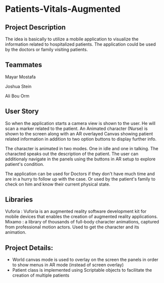 # Patients-Vitals-Augmented

## Project Description
The idea is basically to utilize a mobile application to visualize the information related to hospitalized patients. The application could be used by the doctors or family visiting patients.

## Teammates
Mayar Mostafa

Joshua Stein

Ali Bou Orm


## User Story

So when the application starts a camera view is shown to the user. He will scan a marker related to the patient. An Animated character (Nurse) is shown to the screen along with an AR overlayed Canvas showing patient related information in addition to two option buttons to display further info.


The character is animated in two modes. One in idle and one in talking. The characted speaks out the description of the patient. 
The user can additionaly navigate in the panels using the buttons in AR setup to explore patient's condition.

The application can be used for Doctors if they don't have much time and are in a hurry to follow up with the case. Or used by the patient's family to check on him and know their current physical state.


## Libraries
Vuforia : Vuforia is an augmented reality software development kit for mobile devices that enables the creation of augmented reality applications.
Mixamo : a library of thousands of full-body character animations, captured from professional motion actors. Used to get the character and its animation.


## Project Details:
- World canvas mode is used to overlay on the screen the panels in order to show menus in AR mode (instead of screen overlay)
- Patient class is implemented using Scriptable objects to facilitate the creation of multiple patients
